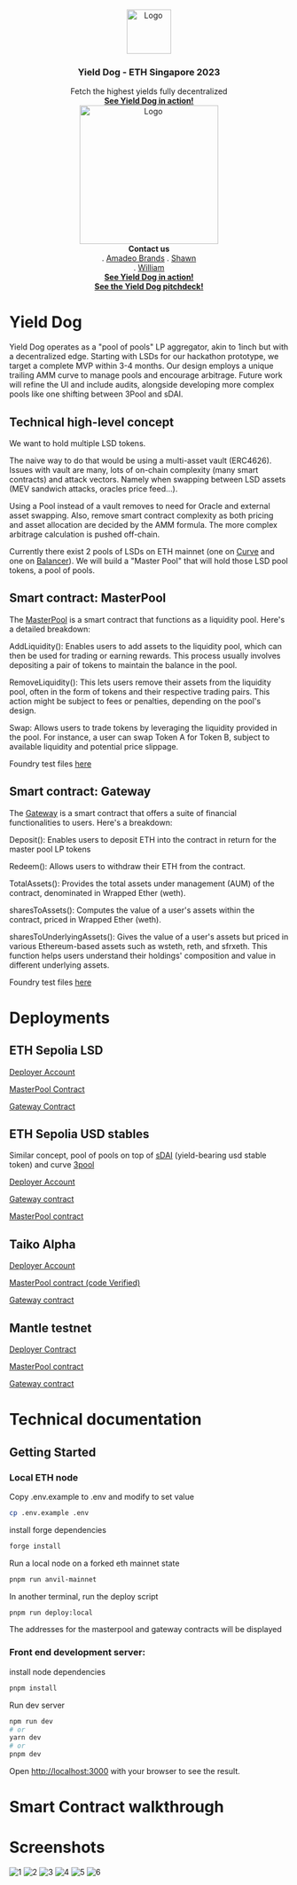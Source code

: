 <br />
<p align="center">
  <a href="https://www.on-defi.com/">
    <img src="public/YieldDog-white.png" alt="Logo" height="80">
  </a>
  <h3 align="center">Yield Dog - ETH Singapore 2023</h3>
  <p align="center">
    Fetch the highest yields fully decentralized
    <br />
    <a href="https://www.on-defi.com/"><strong>See Yield Dog in action!</strong></a>
    <br />
  <a href="https://brrr.money/">
    <img src="public/yielddog-moon.jpg" alt="Logo" height="250">
  </a>

<br />
    <strong>Contact us</strong><br />
    . <a href="https://twitter.com/amadeobrands">Amadeo Brands</a>
    . <a href="https://twitter.com/stonktrading">Shawn</a><br>
    . <a href="https://twitter.com/0xEviso">William</a><br>
<a href="https://www.on-defi.com/"><strong>See Yield Dog in action!</strong></a><br />
<a href="public/YieldDog%20-%20Fetching%20Yields%20-%20ETH%20Singapore.pdf"><strong>See the Yield Dog pitchdeck!</strong></a>
  </p>
</p>

# Yield Dog
Yield Dog operates as a "pool of pools" LP aggregator, akin to 1inch but with a decentralized edge. Starting with LSDs for our hackathon prototype, we target a complete MVP within 3-4 months. Our design employs a unique trailing AMM curve to manage pools and encourage arbitrage. Future work will refine the UI and include audits, alongside developing more complex pools like one shifting between 3Pool and sDAI.

## Technical high-level concept

We want to hold multiple LSD tokens.

The naive way to do that would be using a multi-asset vault (ERC4626). Issues with vault are many, lots of on-chain complexity (many smart contracts) and attack vectors. Namely when swapping between LSD assets (MEV sandwich attacks, oracles price feed...).

Using a Pool instead of a vault removes to need for Oracle and external asset swapping. Also, remove smart contract complexity as both pricing and asset allocation are decided by the AMM formula. The more complex arbitrage calculation is pushed off-chain.

Currently there exist 2 pools of LSDs on ETH mainnet (one on [Curve](https://curve.fi/#/ethereum/pools/factory-tricrypto-14/deposit) and one on [Balancer](https://app.balancer.fi/#/ethereum/pool/0x42ed016f826165c2e5976fe5bc3df540c5ad0af700000000000000000000058b)). We will build a "Master Pool" that will hold those LSD pool tokens, a pool of pools.

## Smart contract: MasterPool

The [MasterPool](https://github.com/amadeobrands/YieldDog/blob/main/src/MasterPool.sol) is a smart contract that functions as a liquidity pool. Here's a detailed breakdown:

AddLiquidity(): Enables users to add assets to the liquidity pool, which can then be used for trading or earning rewards. This process usually involves depositing a pair of tokens to maintain the balance in the pool.

RemoveLiquidity(): This lets users remove their assets from the liquidity pool, often in the form of tokens and their respective trading pairs. This action might be subject to fees or penalties, depending on the pool's design.

Swap: Allows users to trade tokens by leveraging the liquidity provided in the pool. For instance, a user can swap Token A for Token B, subject to available liquidity and potential price slippage.

Foundry test files [here](https://github.com/amadeobrands/YieldDog/blob/main/src/MasterPool.t.sol)

## Smart contract: Gateway

The [Gateway](https://github.com/amadeobrands/YieldDog/blob/main/src/Gateway.sol)  is a smart contract that offers a suite of financial functionalities to users. Here's a breakdown:

Deposit(): Enables users to deposit ETH into the contract in return for the master pool LP tokens

Redeem(): Allows users to withdraw their ETH from the contract.

TotalAssets(): Provides the total assets under management (AUM) of the contract, denominated in Wrapped Ether (weth).

sharesToAssets(): Computes the value of a user's assets within the contract, priced in Wrapped Ether (weth).

sharesToUnderlyingAssets(): Gives the value of a user's assets but priced in various Ethereum-based assets such as wsteth, reth, and sfrxeth. This function helps users understand their holdings' composition and value in different underlying assets.

Foundry test files [here](https://github.com/amadeobrands/YieldDog/blob/main/src/Gateway.t.sol)

# Deployments

## ETH Sepolia LSD

[Deployer Account](https://sepolia.etherscan.io/address/0x792bb625685c772928ad57bdd304ab2124ee013a)

[MasterPool Contract](https://sepolia.etherscan.io/address/0xb8f65b0f4290a452527ccfc95b8cb8c53fbc3f0a#code)

[Gateway Contract](https://sepolia.etherscan.io/address/0xfb5e3a3b77324d75ac223d0d1acd14957abe369e#code)

## ETH Sepolia USD stables

Similar concept, pool of pools on top of [sDAI](https://app.sparkprotocol.io/sdai/) (yield-bearing usd stable token) and curve [3pool](https://curve.fi/#/ethereum/pools/3pool/deposit)

[Deployer Account](https://sepolia.etherscan.io/address/0x792bb625685c772928ad57bdd304ab2124ee013a)

[Gateway contract](https://sepolia.etherscan.io/address/0x338E8c220EF8146920b0066285311F72203169A2#code)

[MasterPool contract](https://sepolia.etherscan.io/address/0x2dd6f9265f6f3c72008c8d5ebbe754cf80f3129a#code)

## Taiko Alpha

[Deployer Account](https://explorer.test.taiko.xyz/address/0x792bb625685c772928Ad57bDD304AB2124EE013A)

[MasterPool contract (code Verified)](https://explorer.test.taiko.xyz/address/0x9bC34fb3F29FbeeeCD7D78B807A659b374Ed7fB7/contracts#address-tabs)

[Gateway contract](https://explorer.test.taiko.xyz/tx/0x447a88ba18a2859888f77e30cae0aeb706a588a71b2653c1cb29d3d5c7c43d87)

## Mantle testnet

[Deployer Contract](https://explorer.testnet.mantle.xyz/address/0x792bb625685c772928Ad57bDD304AB2124EE013A)

[MasterPool contract](https://explorer.testnet.mantle.xyz/tx/0x01880ebe823e068b6d74b7f741466638e3eeb55eba3077859e9afa55a6b41540)

[Gateway contract](https://explorer.testnet.mantle.xyz/tx/0x16a46197218072116351f2d015e8c21fbb8897fb155ff2f62c98f519ff48f6c5)

# Technical documentation

## Getting Started

### Local ETH node

Copy .env.example to .env and modify to set value

```bash
cp .env.example .env
```

install forge dependencies

```bash
forge install
```

Run a local node on a forked eth mainnet state

```bash
pnpm run anvil-mainnet
```

In another terminal, run the deploy script

```bash
pnpm run deploy:local
```

The addresses for the masterpool and gateway contracts will be displayed

### Front end development server:

install node dependencies

```bash
pnpm install
```

Run dev server

```bash
npm run dev
# or
yarn dev
# or
pnpm dev
```

Open [http://localhost:3000](http://localhost:3000) with your browser to see the result.

# Smart Contract walkthrough

# Screenshots

![1](./screenshots/1.png)
![2](./screenshots/2.png)
![3](./screenshots/3.png)
![4](./screenshots/4.png)
![5](./screenshots/5.png)
![6](./screenshots/6.png)
